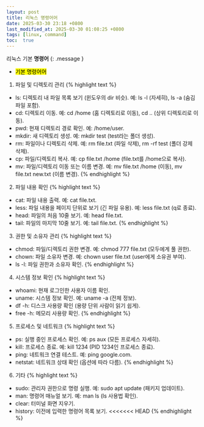 ```yaml
---
layout: post
title: 리눅스 명령어어
date: 2025-03-30 23:18 +0800
last_modified_at: 2025-03-30 01:08:25 +0800
tags: [linux, command]
toc:  true
---
```

리눅스 기본 **명령어** 
{: .message }

- <mark>기본 명령어어</mark>
1. 파일 및 디렉토리 관리
{% highlight text %}

- ls: 디렉토리 내 파일 목록 보기 (윈도우의 dir 비슷).
  예: ls -l (자세히), ls -a (숨김 파일 포함).
- cd: 디렉토리 이동.
  예: cd /home (홈 디렉토리로 이동), cd .. (상위 디렉토리로 이동).
- pwd: 현재 디렉토리 경로 확인.
  예: /home/user.
- mkdir: 새 디렉토리 생성.
  예: mkdir test (test라는 폴더 생성).
- rm: 파일이나 디렉토리 삭제.
  예: rm file.txt (파일 삭제), rm -rf test (폴더 강제 삭제).
- cp: 파일/디렉토리 복사.
  예: cp file.txt /home (file.txt를 /home으로 복사).
- mv: 파일/디렉토리 이동 또는 이름 변경.
  예: mv file.txt /home (이동), mv file.txt new.txt (이름 변경).
{% endhighlight %}

2. 파일 내용 확인
{% highlight text %}
- cat: 파일 내용 출력.
  예: cat file.txt.
- less: 파일 내용을 페이지 단위로 보기 (긴 파일 유용).
  예: less file.txt (q로 종료).
- head: 파일의 처음 10줄 보기.
  예: head file.txt.
- tail: 파일의 마지막 10줄 보기.
  예: tail file.txt.
{% endhighlight %}

3. 권한 및 소유자 관리
{% highlight text %}
- chmod: 파일/디렉토리 권한 변경.
  예: chmod 777 file.txt (모두에게 풀 권한).
- chown: 파일 소유자 변경.
  예: chown user file.txt (user에게 소유권 부여).
- ls -l: 파일 권한과 소유자 확인.
{% endhighlight %}

4. 시스템 정보 확인
{% highlight text %}
- whoami: 현재 로그인한 사용자 이름 확인.
- uname: 시스템 정보 확인.
  예: uname -a (전체 정보).
- df -h: 디스크 사용량 확인 (용량 단위 사람이 읽기 쉽게).
- free -h: 메모리 사용량 확인.
{% endhighlight %}

5. 프로세스 및 네트워크
{% highlight text %}
- ps: 실행 중인 프로세스 확인.
  예: ps aux (모든 프로세스 자세히).
- kill: 프로세스 종료.
  예: kill 1234 (PID 1234인 프로세스 종료).
- ping: 네트워크 연결 테스트.
  예: ping google.com.
- netstat: 네트워크 상태 확인 (옵션에 따라 다름).
{% endhighlight %}

6. 기타
{% highlight text %}
- sudo: 관리자 권한으로 명령 실행.
  예: sudo apt update (패키지 업데이트).
- man: 명령어 매뉴얼 보기.
  예: man ls (ls 사용법 확인).
- clear: 터미널 화면 지우기.
- history: 이전에 입력한 명령어 목록 보기.
<<<<<<< HEAD
{% endhighlight %} 

